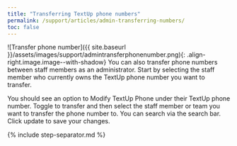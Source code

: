 ```yaml
---
title: "Transferring TextUp phone numbers"
permalink: /support/articles/admin-transferring-numbers/
toc: false
---
```


![Transfer phone number]({{ site.baseurl }}/assets/images/support/admintransferphonenumber.png){: .align-right.image.image--with-shadow} You can also transfer phone numbers between staff members as an administrator. Start by selecting the staff member who currently owns the TextUp phone number you want to transfer.

You should see an option to Modify TextUp Phone under their TextUp phone number. Toggle to transfer and then select the staff member or team you want to transfer the phone number to. You can search via the search bar. Click update to save your changes.

{% include step-separator.md %}
